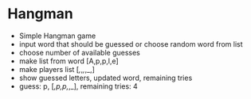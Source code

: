 # Hangman
- Simple Hangman game
- input word that should be guessed or choose random word from list
- choose number of available guesses
- make list from word [A,p,p,l,e]
- make players list [_,_,_,_,_,]
- show guessed letters, updated word, remaining tries
- guess: p, [_,p,p,_,_], remaining tries: 4
